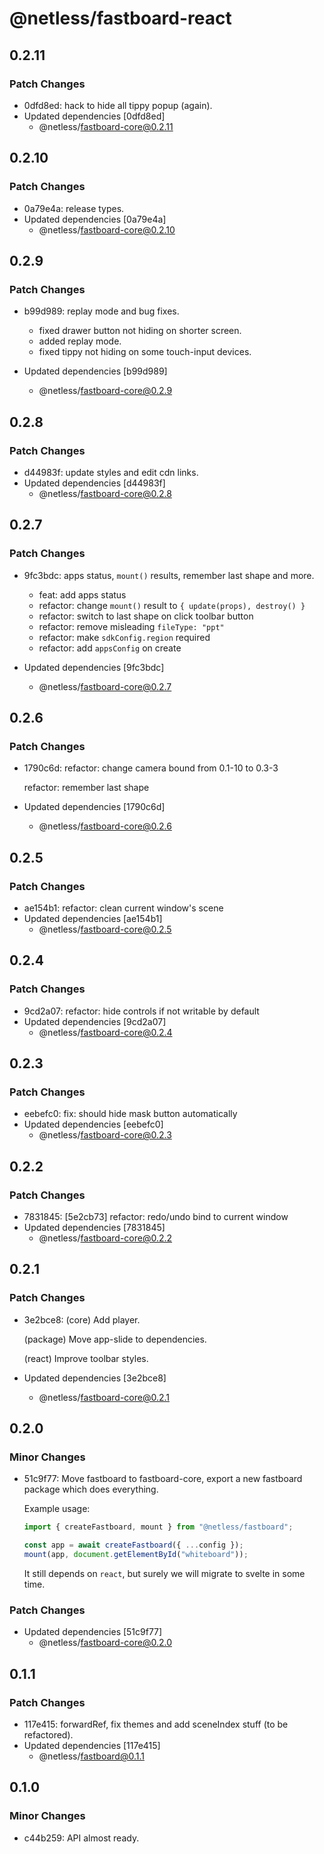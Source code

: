 # @netless/fastboard-react

## 0.2.11

### Patch Changes

- 0dfd8ed: hack to hide all tippy popup (again).
- Updated dependencies [0dfd8ed]
  - @netless/fastboard-core@0.2.11

## 0.2.10

### Patch Changes

- 0a79e4a: release types.
- Updated dependencies [0a79e4a]
  - @netless/fastboard-core@0.2.10

## 0.2.9

### Patch Changes

- b99d989: replay mode and bug fixes.

  - fixed drawer button not hiding on shorter screen.
  - added replay mode.
  - fixed tippy not hiding on some touch-input devices.

- Updated dependencies [b99d989]
  - @netless/fastboard-core@0.2.9

## 0.2.8

### Patch Changes

- d44983f: update styles and edit cdn links.
- Updated dependencies [d44983f]
  - @netless/fastboard-core@0.2.8

## 0.2.7

### Patch Changes

- 9fc3bdc: apps status, `mount()` results, remember last shape and more.

  - feat: add apps status
  - refactor: change `mount()` result to `{ update(props), destroy() }`
  - refactor: switch to last shape on click toolbar button
  - refactor: remove misleading `fileType: "ppt"`
  - refactor: make `sdkConfig.region` required
  - refactor: add `appsConfig` on create

- Updated dependencies [9fc3bdc]
  - @netless/fastboard-core@0.2.7

## 0.2.6

### Patch Changes

- 1790c6d: refactor: change camera bound from 0.1-10 to 0.3-3

  refactor: remember last shape

- Updated dependencies [1790c6d]
  - @netless/fastboard-core@0.2.6

## 0.2.5

### Patch Changes

- ae154b1: refactor: clean current window's scene
- Updated dependencies [ae154b1]
  - @netless/fastboard-core@0.2.5

## 0.2.4

### Patch Changes

- 9cd2a07: refactor: hide controls if not writable by default
- Updated dependencies [9cd2a07]
  - @netless/fastboard-core@0.2.4

## 0.2.3

### Patch Changes

- eebefc0: fix: should hide mask button automatically
- Updated dependencies [eebefc0]
  - @netless/fastboard-core@0.2.3

## 0.2.2

### Patch Changes

- 7831845: [5e2cb73] refactor: redo/undo bind to current window
- Updated dependencies [7831845]
  - @netless/fastboard-core@0.2.2

## 0.2.1

### Patch Changes

- 3e2bce8: (core) Add player.

  (package) Move app-slide to dependencies.

  (react) Improve toolbar styles.

- Updated dependencies [3e2bce8]
  - @netless/fastboard-core@0.2.1

## 0.2.0

### Minor Changes

- 51c9f77: Move fastboard to fastboard-core, export a new fastboard package which does everything.

  Example usage:

  ```ts
  import { createFastboard, mount } from "@netless/fastboard";

  const app = await createFastboard({ ...config });
  mount(app, document.getElementById("whiteboard"));
  ```

  It still depends on `react`, but surely we will migrate to svelte in some time.

### Patch Changes

- Updated dependencies [51c9f77]
  - @netless/fastboard-core@0.2.0

## 0.1.1

### Patch Changes

- 117e415: forwardRef, fix themes and add sceneIndex stuff (to be refactored).
- Updated dependencies [117e415]
  - @netless/fastboard@0.1.1

## 0.1.0

### Minor Changes

- c44b259: API almost ready.
